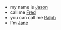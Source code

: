 - my name is [Jason](user_name)
- call me [Fred](user_name)
- you can call me [Ralph](user_name)
- I'm [Jane](user_name)